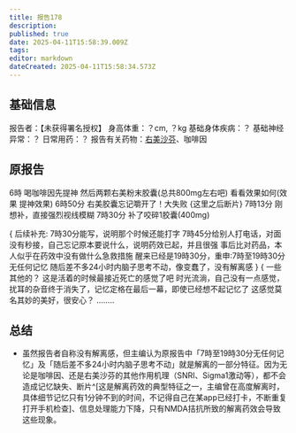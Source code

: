 ```yaml
---
title: 报告178
description: 
published: true
date: 2025-04-11T15:58:39.009Z
tags: 
editor: markdown
dateCreated: 2025-04-11T15:58:34.573Z
---
```


## 基础信息
报告者：【未获得署名授权】
身高体重：？cm, ？kg
基础身体疾病：？
基础神经异常：？
日常用药：？
报告有关药物：[右美沙芬](/drug/DXM)、咖啡因

## 原报告
6時
喝咖啡因先提神
然后两颗右美粉末胶囊(总共800mg左右吧)
看看效果如何(效果 提神效果)
6時50分
右美胶囊忘记嚼开了！大失败
{这里之后断片}
7時13分
刚想补，直接强烈视线模糊
7時30分
补了咬碎1胶囊(400mg)

{
后续补充:
7時30分能写，说明那个时候还能打字
7時45分给别人打电话，对面没有秒接，自己忘记原本要说什么，说明药效已起，并且很强
事后比对药品，本人似乎在药效中没有做什么急救措施
醒来已经是19時30分，重申:7時至19時30分无任何记忆
随后差不多24小时内脑子思考不动，像变蠢了，没有解离感
}
{
一些其他的？
这是活着的时候最接近死亡的感觉了吧
时光流淌，自己没有一点感觉，扰耳的杂音终于消失了，记忆定格在最后一幕，即使已经想不起记忆了
这感觉莫名其妙的美好，很安心？
........

## 总结
- 虽然报告者自称没有解离感，但主编认为原报告中「7時至19時30分无任何记忆」及「随后差不多24小时内脑子思考不动」就是解离的一部分特征。因为无论是咖啡因、还是右美沙芬的其他作用机理（SNRI、Sigma1激动等），都不会造成记忆缺失、断片^[这是解离药效的典型特征之一，主编曾在高度解离时，具体细节记忆只有1分钟不到的时间，不记得自己在某app已经打卡，不断重复打开手机检查]、信息处理能力下降，只有NMDA拮抗所致的解离药效会导致这些现象。